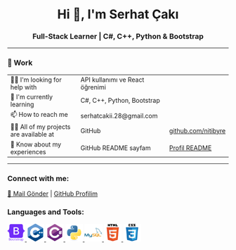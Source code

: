 <h1 align="center">Hi 👋, I'm Serhat Çakı</h1>
<h3 align="center">Full-Stack Learner | C#, C++, Python & Bootstrap</h3>

---

### 💼 Work

<table>
  <tr>
    <td>🙋‍♀️ I'm looking for help with</td>
    <td>API kullanımı ve React öğrenimi</td>
    <td></td>
  </tr>
  <tr>
    <td>🌱 I'm currently learning</td>
    <td>C#, C++, Python, Bootstrap</td>
    <td></td>
  </tr>
  <tr>
    <td>📫 How to reach me</td>
    <td>serhatcakii.28@gmail.com</td>
    <td></td>
  </tr>
  <tr>
    <td>👨‍💻 All of my projects are available at</td>
    <td>GitHub</td>
    <td><a href="https://github.com/nitibyre">github.com/nitibyre</a></td>
  </tr>
  <tr>
    <td>📄 Know about my experiences</td>
    <td>GitHub README sayfam</td>
    <td><a href="https://github.com/nitibyre">Profil README</a></td>
  </tr>
</table>

---

<h3 align="left">Connect with me:</h3>
<p align="left">
  <a href="mailto:serhatcakix@gmail.com">📧 Mail Gönder</a> |
  <a href="https://github.com/nitibyre">GitHub Profilim</a>
</p>

<h3 align="left">Languages and Tools:</h3>
<p align="left">
  <a href="https://getbootstrap.com" target="_blank" rel="noreferrer">
    <img src="https://raw.githubusercontent.com/devicons/devicon/master/icons/bootstrap/bootstrap-plain-wordmark.svg" alt="bootstrap" width="40" height="40"/>
  </a>
  <a href="https://www.w3schools.com/cpp/" target="_blank" rel="noreferrer">
    <img src="https://raw.githubusercontent.com/devicons/devicon/master/icons/cplusplus/cplusplus-original.svg" alt="cplusplus" width="40" height="40"/>
  </a>
  <a href="https://www.w3schools.com/cs/" target="_blank" rel="noreferrer">
    <img src="https://raw.githubusercontent.com/devicons/devicon/master/icons/csharp/csharp-original.svg" alt="csharp" width="40" height="40"/>
  </a>
  <a href="https://www.python.org" target="_blank" rel="noreferrer">
    <img src="https://raw.githubusercontent.com/devicons/devicon/master/icons/python/python-original.svg" alt="python" width="40" height="40"/>
  </a>
  <a href="https://www.mysql.com/" target="_blank" rel="noreferrer">
    <img src="https://raw.githubusercontent.com/devicons/devicon/master/icons/mysql/mysql-original-wordmark.svg" alt="mysql" width="40" height="40"/>
  </a>
  <a href="https://www.w3.org/html/" target="_blank" rel="noreferrer">
    <img src="https://raw.githubusercontent.com/devicons/devicon/master/icons/html5/html5-original-wordmark.svg" alt="html5" width="40" height="40"/>
  </a>
  <a href="https://www.w3schools.com/css/" target="_blank" rel="noreferrer">
    <img src="https://raw.githubusercontent.com/devicons/devicon/master/icons/css3/css3-original-wordmark.svg" alt="css3" width="40" height="40"/>
  </a>
</p>
